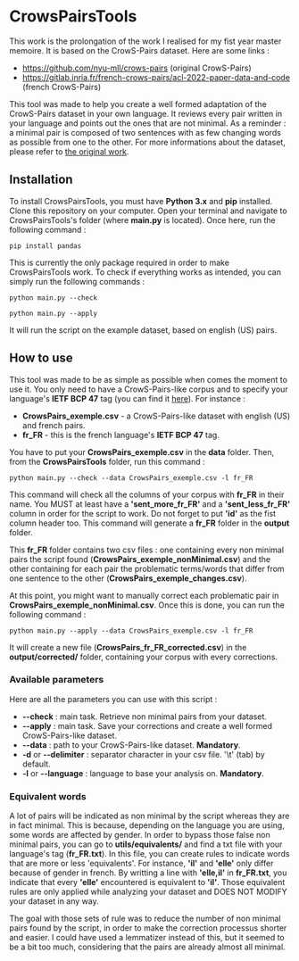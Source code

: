 # CrowsPairsTools

This work is the prolongation of the work I realised for my fist year master memoire. It is based on the CrowS-Pairs dataset. Here are some links : 

- https://github.com/nyu-mll/crows-pairs (original CrowS-Pairs)
- https://gitlab.inria.fr/french-crows-pairs/acl-2022-paper-data-and-code (french CrowS-Pairs) 

This tool was made to help you create a well formed adaptation of the CrowS-Pairs dataset in your own language. It reviews every pair written in your language and points out the ones that are not minimal. As a reminder : a minimal pair is composed of two sentences with as few changing words as possible from one to the other. For more informations about the dataset, please refer to [the original work](https://github.com/nyu-mll/crows-pairs).

## Installation
To install CrowsPairsTools, you must have **Python 3.x** and **pip** installed. Clone this repository on your computer. Open your terminal and navigate to CrowsPairsTools's folder (where **main.py** is located). Once here, run the following command : 

```
pip install pandas
```

This is currently the only package required in order to make CrowsPairsTools work. To check if everything works as intended, you can simply run the following commands : 

```
python main.py --check
```

```
python main.py --apply
```

It will run the script on the example dataset, based on english (US) pairs.

## How to use
This tool was made to be as simple as possible when comes the moment to use it. You only need to have a CrowS-Pairs-like corpus and to specify your language's **IETF BCP 47** tag (you can find it [here](https://learn.microsoft.com/en-us/openspecs/office_standards/ms-oe376/6c085406-a698-4e12-9d4d-c3b0ee3dbc4a)). For instance : 

- **CrowsPairs_exemple.csv** - a CrowS-Pairs-like dataset with english (US) and french pairs.
- **fr_FR** - this is the french language's **IETF BCP 47** tag.

You have to put your **CrowsPairs_exemple.csv** in the **data** folder. Then, from the **CrowsPairsTools** folder, run this command :

```
python main.py --check --data CrowsPairs_exemple.csv -l fr_FR
```

This command will check all the columns of your corpus with **fr_FR** in their name. You MUST at least have a **'sent_more_fr_FR'** and a **'sent_less_fr_FR'** column in order for the script to work. Do not forget to put **'id'** as the fist column header too. This command will generate a **fr_FR** folder in the **output** folder. 

This **fr_FR** folder contains two csv files : one containing every non minimal pairs the script found (**CrowsPairs_exemple_nonMinimal.csv**) and the other containing for each pair the problematic terms/words that differ from one sentence to the other (**CrowsPairs_exemple_changes.csv**).

At this point, you might want to manually correct each problematic pair in **CrowsPairs_exemple_nonMinimal.csv**. Once this is done, you can run the following command :

```
python main.py --apply --data CrowsPairs_exemple.csv -l fr_FR
```

It will create a new file (**CrowsPairs_fr_FR_corrected.csv**) in the **output/corrected/** folder, containing your corpus with every corrections.

### Available parameters
Here are all the parameters you can use with this script :

- **--check** : main task. Retrieve non minimal pairs from your dataset.
- **--apply** : main task. Save your corrections and create a well formed CrowS-Pairs-like dataset.
- **--data** : path to your CrowS-Pairs-like dataset. **Mandatory**.
- **-d** or **--delimiter** : separator character in your csv file. '\t' (tab) by default.
- **-l** or **--language** : language to base your analysis on. **Mandatory**.

### Equivalent words
A lot of pairs will be indicated as non minimal by the script whereas they are in fact minimal. This is because, depending on the language you are using, some words are affected by gender. In order to bypass those false non minimal pairs, you can go to **utils/equivalents/** and find a txt file with your language's tag (**fr_FR.txt**). In this file, you can create rules to indicate words that are more or less 'equivalents'. For instance, **'il'** and **'elle'** only differ because of gender in french. By writting a line with **'elle,il'** in **fr_FR.txt**, you indicate that every **'elle'** encountered is equivalent to **'il'**. Those equivalent rules are only applied while analyzing your dataset and DOES NOT MODIFY your dataset in any way. 

The goal with those sets of rule was to reduce the number of non minimal pairs found by the script, in order to make the correction processus shorter and easier. I could have used a lemmatizer instead of this, but it seemed to be a bit too much, considering that the pairs are already almost all minimal.
